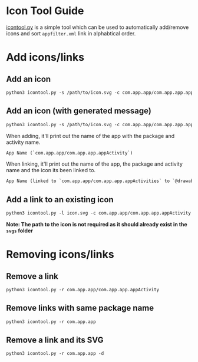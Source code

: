 # Icon Tool Guide
[icontool.py](/icontool.py) is a simple tool which can be used to automatically add/remove icons and sort `appfilter.xml` link in alphabtical order.

# Add icons/links

## Add an icon
```xml
python3 icontool.py -s /path/to/icon.svg -c com.app.app/com.app.app.appActivity -n "App Name"
```

## Add an icon (with generated message)
```xml
python3 icontool.py -s /path/to/icon.svg -c com.app.app/com.app.app.appActivity -n "App Name" -m
```

When adding, it'll print out the name of the app with the package and activity name.
```xml
App Name (`com.app.app/com.app.app.appActivity`)
```
When linking, it'll print out the name of the app, the package and activity name and the icon its been linked to.
```xml
App Name (linked to `com.app.app/com.app.app.appActivities` to `@drawable/icon`)
```

## Add a link to an existing icon
```xml
python3 icontool.py -l icon.svg -c com.app.app/com.app.app.appActivity -n "App Name"
```

**Note: The path to the icon is not required as it should already exist in the `svgs` folder**


# Removing icons/links

## Remove a link

```xml
python3 icontool.py -r com.app.app/com.app.app.appActivity
```

## Remove links with same package name

```xml
python3 icontool.py -r com.app.app
```

## Remove a link and its SVG

```xml
python3 icontool.py -r com.app.app -d
```